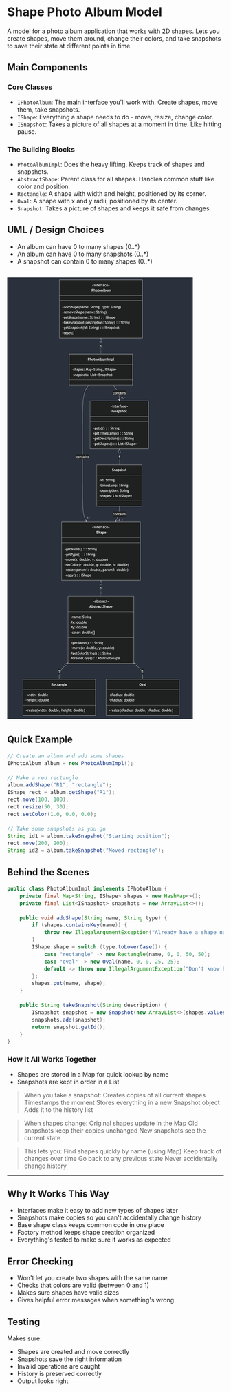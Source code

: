 # Shape Photo Album Model

A model for a photo album application that works with 2D shapes. Lets you create shapes, move them around, change their colors, and take snapshots to save their state at different points in time.

## Main Components

### Core Classes
- `IPhotoAlbum`: The main interface you'll work with. Create shapes, move them, take snapshots.
- `IShape`: Everything a shape needs to do - move, resize, change color.
- `ISnapshot`: Takes a picture of all shapes at a moment in time. Like hitting pause.

### The Building Blocks
- `PhotoAlbumImpl`: Does the heavy lifting. Keeps track of shapes and snapshots.
- `AbstractShape`: Parent class for all shapes. Handles common stuff like color and position.
- `Rectangle`: A shape with width and height, positioned by its corner.
- `Oval`: A shape with x and y radii, positioned by its center.
- `Snapshot`: Takes a picture of shapes and keeps it safe from changes.

## UML / Design Choices

- An album can have 0 to many shapes (0..*)
- An album can have 0 to many snapshots (0..*)
- A snapshot can contain 0 to many shapes (0..*)

![img.png](uml.png)
---

## Quick Example
```java
// Create an album and add some shapes
IPhotoAlbum album = new PhotoAlbumImpl();

// Make a red rectangle
album.addShape("R1", "rectangle");
IShape rect = album.getShape("R1");
rect.move(100, 100);
rect.resize(50, 30);
rect.setColor(1.0, 0.0, 0.0);

// Take some snapshots as you go
String id1 = album.takeSnapshot("Starting position");
rect.move(200, 200);
String id2 = album.takeSnapshot("Moved rectangle");
```

## Behind the Scenes
```java
public class PhotoAlbumImpl implements IPhotoAlbum {
    private final Map<String, IShape> shapes = new HashMap<>();
    private final List<ISnapshot> snapshots = new ArrayList<>();

    public void addShape(String name, String type) {
        if (shapes.containsKey(name)) {
            throw new IllegalArgumentException("Already have a shape named " + name);
        }
        IShape shape = switch (type.toLowerCase()) {
            case "rectangle" -> new Rectangle(name, 0, 0, 50, 50);
            case "oval" -> new Oval(name, 0, 0, 25, 25);
            default -> throw new IllegalArgumentException("Don't know how to make a " + type);
        };
        shapes.put(name, shape);
    }

    public String takeSnapshot(String description) {
        ISnapshot snapshot = new Snapshot(new ArrayList<>(shapes.values()), description);
        snapshots.add(snapshot);
        return snapshot.getId();
    }
}
```

### How It All Works Together

- Shapes are stored in a Map for quick lookup by name
- Snapshots are kept in order in a List 

>When you take a snapshot:
Creates copies of all current shapes
Timestamps the moment
Stores everything in a new Snapshot object
Adds it to the history list


>When shapes change:
Original shapes update in the Map
Old snapshots keep their copies unchanged
New snapshots see the current state



>This lets you:
Find shapes quickly by name (using Map)
Keep track of changes over time
Go back to any previous state
Never accidentally change history
---

## Why It Works This Way
- Interfaces make it easy to add new types of shapes later
- Snapshots make copies so you can't accidentally change history
- Base shape class keeps common code in one place
- Factory method keeps shape creation organized
- Everything's tested to make sure it works as expected

## Error Checking
- Won't let you create two shapes with the same name
- Checks that colors are valid (between 0 and 1)
- Makes sure shapes have valid sizes
- Gives helpful error messages when something's wrong

## Testing
Makes sure:
- Shapes are created and move correctly
- Snapshots save the right information
- Invalid operations are caught
- History is preserved correctly
- Output looks right
